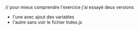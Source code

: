 // pour mieux comprendre l'exercice j'ai essayé deux versions 
- l'une avec ajout des variables
- l'autre sans
voir le fichier Index.js
